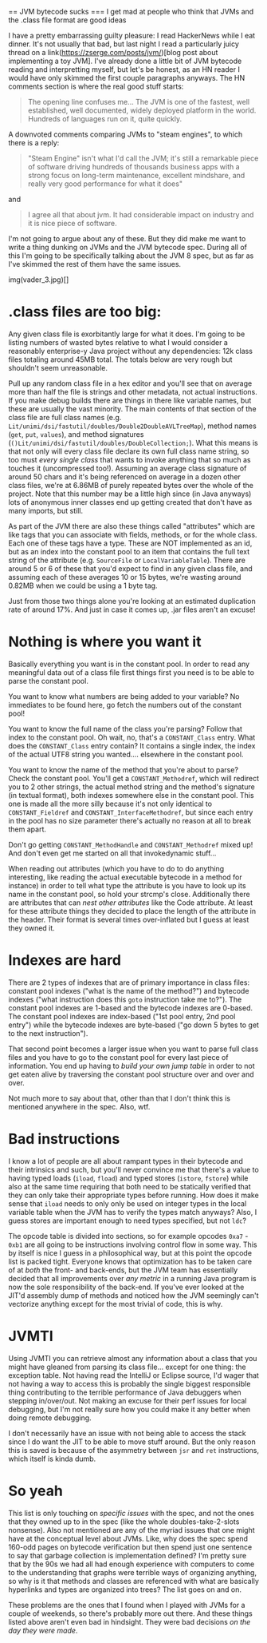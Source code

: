 == JVM bytecode sucks
=== I get mad at people who think that JVMs and the .class file format are good ideas

I have a pretty embarrassing guilty pleasure: I read HackerNews while I eat dinner. It's not usually that bad, but last night I read a particularly juicy thread on a link(https://zserge.com/posts/jvm/)[blog post about implementing a toy JVM]. I've already done a little bit of JVM bytecode reading and interpretting myself, but let's be honest, as an HN reader I would have only skimmed the first couple paragraphs anyways. The HN comments section is where the real good stuff starts:

> The opening line confuses me... The JVM is one of the fastest, well established, well documented, widely deployed platform in the world. Hundreds of languages run on it, quite quickly.

A downvoted comments comparing JVMs to "steam engines", to which there is a reply:

> "Steam Engine" isn't what I'd call the JVM; it's still a remarkable piece of software driving hundreds of thousands business apps with a strong focus on long-term maintenance, excellent mindshare, and really very good performance for what it does"

and

> I agree all that about jvm. It had considerable impact on industry and it is nice piece of software.

I'm not going to argue about any of these. But they did make me want to write a thing dunking on JVMs and the JVM bytecode spec. During all of this I'm going to be specifically talking about the JVM 8 spec, but as far as I've skimmed the rest of them have the same issues.

img(vader_3.jpg)[]

# .class files are too big:

Any given class file is exorbitantly large for what it does. I'm going to be listing numbers of wasted bytes relative to what I would consider a reasonably enterprise-y Java project without any dependencies: 12k class files totaling around 45MB total. The totals below are very rough but shouldn't seem unreasonable.

Pull up any random class file in a hex editor and you'll see that on average more than half the file is strings and other metadata, not actual instructions. If you make debug builds there are things in there like variable names, but these are usually the vast minority. The main contents of that section of the class file are full class names (e.g. `Lit/unimi/dsi/fastutil/doubles/Double2DoubleAVLTreeMap`), method names (`get`, `put`, `values`), and method signatures (`()Lit/unimi/dsi/fastutil/doubles/DoubleCollection;`). What this means is that not only will every class file declare its own full class name string, so too must *every single class* that wants to invoke anything that so much as touches it (uncompressed too!). Assuming an average class signature of around 50 chars and it's being referenced on average in a dozen other class files, we're at 6.86MB of purely repeated bytes over the whole of the project. Note that this number may be a little high since (in Java anyways) lots of anonymous inner classes end up getting created that don't have as many imports, but still.

As part of the JVM there are also these things called "attributes" which are like tags that you can associate with fields, methods, or for the whole class. Each one of these tags have a type. These are NOT implemented as an id, but as an index into the constant pool to an item that contains the full text string of the attribute (e.g. `SourceFile` or `LocalVariableTable`). There are around 5 or 6 of these that you'd expect to find in any given class file, and assuming each of these averages 10 or 15 bytes, we're wasting around 0.82MB when we could be using a 1 byte tag.

Just from those two things alone you're looking at an estimated duplication rate of around 17%. And just in case it comes up, .jar files aren't an excuse!

# Nothing is where you want it

Basically everything you want is in the constant pool. In order to read any meaningful data out of a class file first things first you need is to be able to parse the constant pool.

You want to know what numbers are being added to your variable? No immediates to be found here, go fetch the numbers out of the constant pool!

You want to know the full name of the class you're parsing? Follow that index to the constant pool. Oh wait, no, that's a `CONSTANT_Class` entry. What does the `CONSTANT_Class` entry contain? It contains a single index, the index of the actual UTF8 string you wanted.... elsewhere in the constant pool.

You want to know the name of the method that you're about to parse? Check the constant pool. You'll get a `CONSTANT_Methodref`, which will redirect you to 2 other strings, the actual method string and the method's signature (in textual format), both indexes somewhere else in the constant pool. This one is made all the more silly because it's not only identical to `CONSTANT_Fieldref` and `CONSTANT_InterfaceMethodref`, but since each entry in the pool has no size parameter there's actually no reason at all to break them apart.

Don't go getting `CONSTANT_MethodHandle` and `CONSTANT_Methodref` mixed up! And don't even get me started on all that invokedynamic stuff...

When reading out attributes (which you have to do to do anything interesting, like reading the actual executable bytecode in a method for instance) in order to tell what type the attribute is you have to look up its name in the constant pool, so hold your strcmp's close. Additionally there are attributes that can *nest other attributes* like the Code attribute. At least for these attribute things they decided to place the length of the attribute in the header. Their format is several times over-inflated but I guess at least they owned it.

# Indexes are hard

There are 2 types of indexes that are of primary importance in class files: constant pool indexes ("what is the name of the method?") and bytecode indexes ("what instruction does this `goto` instruction take me to?"). The constant pool indexes are 1-based and the bytecode indexes are 0-based. The constant pool indexes are index-based ("1st pool entry, 2nd pool entry") while the bytecode indexes are byte-based ("go down 5 bytes to get to the next instruction"). 

That second point becomes a larger issue when you want to parse full class files and you have to go to the constant pool for every last piece of information. You end up having to *build your own jump table* in order to not get eaten alive by traversing the constant pool structure over and over and over.

Not much more to say about that, other than that I don't think this is mentioned anywhere in the spec. Also, wtf.

# Bad instructions

I know a lot of people are all about rampant types in their bytecode and their intrinsics and such, but you'll never convince me that there's a value to having typed loads (`iload`, `fload`) and typed stores (`istore`, `fstore`) while also at the same time requiring that both need to be statically verified that they can only take their appropriate types before running. How does it make sense that `iload` needs to only only be used on integer types in the local variable table when the JVM has to verify the types match anyways? Also, I guess stores are important enough to need types specified, but not `ldc`?

The opcode table is divided into sections, so for example opcodes `0xa7` - `0xb1` are all going to be instructions involving control flow in some way. This by itself is nice I guess in a philosophical way, but at this point the opcode list is packed tight. Everyone knows that optimization has to be taken care of at *both* the front- and back-ends, but the JVM team has essentially decided that all improvements over *any metric* in a running Java program is now the sole responsibility of the back-end. If you've ever looked at the JIT'd assembly dump of methods and noticed how the JVM seemingly can't vectorize anything except for the most trivial of code, this is why.

# JVMTI

Using JVMTI you can retrieve almost any information about a class that you might have gleaned from parsing its class file... except for one thing: the exception table. Not having read the IntelliJ or Eclipse source, I'd wager that not having a way to access this is probably the single biggest responsible thing contributing to the terrible performance of Java debuggers when stepping in/over/out. Not making an excuse for their perf issues for local debugging, but I'm not really sure how you could make it any better when doing remote debugging.

I don't necessarily have an issue with not being able to access the stack since I do want the JIT to be able to move stuff around. But the only reason this is saved is because of the asymmetry between `jsr` and `ret` instructions, which itself is kinda dumb.

# So yeah

This list is only touching on *specific issues* with the spec, and not the ones that they owned up to in the spec (like the whole doubles-take-2-slots nonsense). Also not mentioned are any of the myriad issues that one might have at the conceptual level about JVMs. Like, why does the spec spend 160-odd pages on bytecode verification but then spend just one sentence to say that garbage collection is implementation defined? I'm pretty sure that by the 90s we had all had enough experience with computers to come to the understanding that graphs were terrible ways of organizing anything, so why is it that methods and classes are referenced with what are basically hyperlinks and types are organized into trees? The list goes on and on.

These problems are the ones that I found when I played with JVMs for a couple of weekends, so there's probably more out there. And these things listed above aren't even bad in hindsight. They were bad decisions *on the day they were made*.